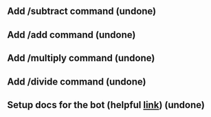 ## Add /subtract command (undone)
## Add /add command (undone)
## Add /multiply command (undone)
## Add /divide command (undone)
## Setup docs for the bot (helpful [link](https://squidfunk.github.io/mkdocs-material/getting-started/)) (undone)
